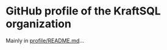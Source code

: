 # GitHub profile of the KraftSQL organization

Mainly in [profile/README.md](./profile/README.md)...